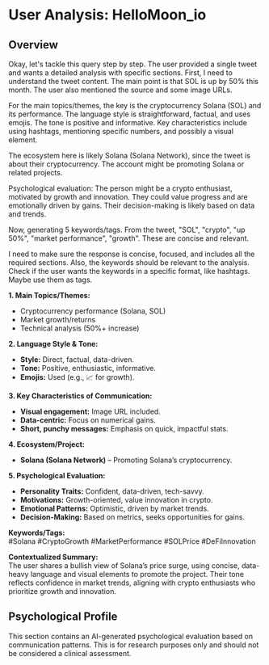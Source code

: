 # User Analysis: HelloMoon_io

## Overview

<think>
Okay, let's tackle this query step by step. The user provided a single tweet and wants a detailed analysis with specific sections. First, I need to understand the tweet content. The main point is that SOL is up by 50% this month. The user also mentioned the source and some image URLs.

For the main topics/themes, the key is the cryptocurrency Solana (SOL) and its performance. The language style is straightforward, factual, and uses emojis. The tone is positive and informative. Key characteristics include using hashtags, mentioning specific numbers, and possibly a visual element.

The ecosystem here is likely Solana (Solana Network), since the tweet is about their cryptocurrency. The account might be promoting Solana or related projects. 

Psychological evaluation: The person might be a crypto enthusiast, motivated by growth and innovation. They could value progress and are emotionally driven by gains. Their decision-making is likely based on data and trends.

Now, generating 5 keywords/tags. From the tweet, "SOL", "crypto", "up 50%", "market performance", "growth". These are concise and relevant.

I need to make sure the response is concise, focused, and includes all the required sections. Also, the keywords should be relevant to the analysis. Check if the user wants the keywords in a specific format, like hashtags. Maybe use them as tags.
</think>

**1. Main Topics/Themes:**  
- Cryptocurrency performance (Solana, SOL)  
- Market growth/returns  
- Technical analysis (50%+ increase)  

**2. Language Style & Tone:**  
- **Style:** Direct, factual, data-driven.  
- **Tone:** Positive, enthusiastic, informative.  
- **Emojis:** Used (e.g., 📈 for growth).  

**3. Key Characteristics of Communication:**  
- **Visual engagement:** Image URL included.  
- **Data-centric:** Focus on numerical gains.  
- **Short, punchy messages:** Emphasis on quick, impactful stats.  

**4. Ecosystem/Project:**  
- **Solana (Solana Network)** – Promoting Solana’s cryptocurrency.  

**5. Psychological Evaluation:**  
- **Personality Traits:** Confident, data-driven, tech-savvy.  
- **Motivations:** Growth-oriented, value innovation in crypto.  
- **Emotional Patterns:** Optimistic, driven by market trends.  
- **Decision-Making:** Based on metrics, seeks opportunities for gains.  

**Keywords/Tags:**  
#Solana #CryptoGrowth #MarketPerformance #SOLPrice #DeFiInnovation  

**Contextualized Summary:**  
The user shares a bullish view of Solana’s price surge, using concise, data-heavy language and visual elements to promote the project. Their tone reflects confidence in market trends, aligning with crypto enthusiasts who prioritize growth and innovation.

## Psychological Profile

This section contains an AI-generated psychological evaluation based on communication patterns. This is for research purposes only and should not be considered a clinical assessment.